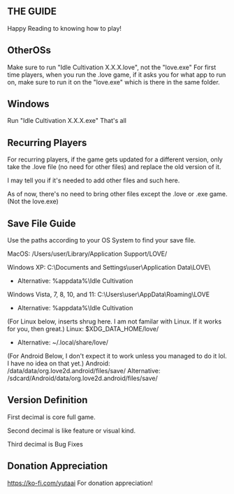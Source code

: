 THE GUIDE
-----------
Happy Reading to knowing how to play!

OtherOSs
-----------
Make sure to run "Idle Cultivation X.X.X.love", not the "love.exe" 
For first time players, when you run the .love game, if it asks you for what app to run on, make sure to run it on the "love.exe" which is there in the same folder.

Windows
-----------
Run "Idle Cultivation X.X.X.exe" 
That's all

Recurring Players
------------------
For recurring players, if the game gets updated for a different version, only take the .love file (no need for other files) and replace the old version of it. 

I may tell you if it's needed to add other files and such here. 

As of now, there's no need to bring other files except the .love or .exe game. (Not the love.exe)

Save File Guide
------------------ 
Use the paths according to your OS System to find your save file.

MacOS: /Users/user/Library/Application Support/LOVE/

Windows XP: C:\Documents and Settings\user\Application Data\LOVE\
- Alternative: %appdata%\Idle Cultivation

Windows Vista, 7, 8, 10, and 11: C:\Users\user\AppData\Roaming\LOVE
- Alternative: %appdata%\Idle Cultivation

(For Linux below, inserts shrug here. I am not familar with Linux. If it works for you, then great.)
Linux: $XDG_DATA_HOME/love/
- Alternative: ~/.local/share/love/

(For Android Below, I don't expect it to work unless you managed to do it lol. I have no idea on that yet.)
Android: /data/data/org.love2d.android/files/save/
Alternative: /sdcard/Android/data/org.love2d.android/files/save/

Version Definition
------------------
First decimal is core full game. 

Second decimal is like feature or visual kind. 

Third decimal is Bug Fixes

Donation Appreciation
---------------------
https://ko-fi.com/yutaai
For donation appreciation!
